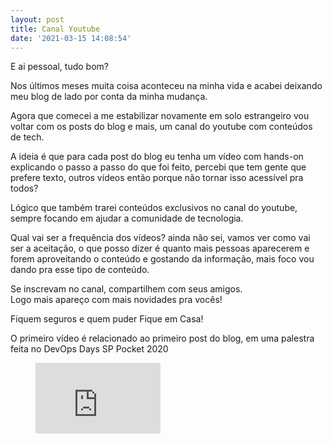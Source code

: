 ```yaml
---
layout: post
title: Canal Youtube
date: '2021-03-15 14:08:54'
---
```


E ai pessoal, tudo bom?  
  
Nos últimos meses muita coisa aconteceu na minha vida e acabei deixando meu blog de lado por conta da minha mudança.  
  
Agora que comecei a me estabilizar novamente em solo estrangeiro vou voltar com os posts do blog e mais, um canal do youtube com conteúdos de tech.  
  
A ideia é que para cada post do blog eu tenha um vídeo com hands-on explicando o passo a passo do que foi feito, percebi que tem gente que prefere texto, outros vídeos então porque não tornar isso acessível pra todos?  
  
Lógico que também trarei conteúdos exclusivos no canal do youtube, sempre focando em ajudar a comunidade de tecnologia.  
  
Qual vai ser a frequência dos vídeos? ainda não sei, vamos ver como vai ser a aceitação, o que posso dizer é quanto mais pessoas aparecerem e forem aproveitando o conteúdo e gostando da informação, mais foco vou dando pra esse tipo de conteúdo.  
  
Se inscrevam no canal, compartilhem com seus amigos.  
Logo mais apareço com mais novidades pra vocês!  
  
Fiquem seguros e quem puder Fique em Casa!  
  
  
O primeiro vídeo é relacionado ao primeiro post do blog, em uma palestra feita no DevOps Days SP Pocket 2020

<figure class="kg-card kg-embed-card"><iframe width="200" height="113" src="https://www.youtube.com/embed/Vr_5F6CNhBc?feature=oembed" frameborder="0" allow="accelerometer; autoplay; clipboard-write; encrypted-media; gyroscope; picture-in-picture" allowfullscreen></iframe></figure>